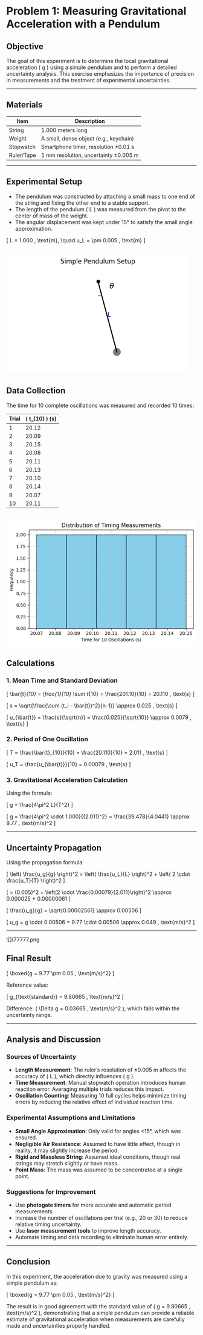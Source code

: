 
#  Problem 1: Measuring Gravitational Acceleration with a Pendulum

##  Objective

The goal of this experiment is to determine the local gravitational acceleration \( g \) using a simple pendulum and to perform a detailed uncertainty analysis. This exercise emphasizes the importance of precision in measurements and the treatment of experimental uncertainties.

---

##  Materials

| Item             | Description                                 |
|------------------|---------------------------------------------|
| String           | 1.000 meters long                           |
| Weight           | A small, dense object (e.g., keychain)      |
| Stopwatch        | Smartphone timer, resolution ±0.01 s        |
| Ruler/Tape       | 1 mm resolution, uncertainty ±0.005 m       |

---

## Experimental Setup

- The pendulum was constructed by attaching a small mass to one end of the string and fixing the other end to a stable support.
- The length of the pendulum \( L \) was measured from the pivot to the center of mass of the weight.
- The angular displacement was kept under 15° to satisfy the small angle approximation.

\[
L = 1.000 \, \text{m}, \quad u_L = \pm 0.005 \, \text{m}
\]


![](0000.png)
---

##  Data Collection

The time for 10 complete oscillations was measured and recorded 10 times:

| Trial | \( t_{10} \) (s) |
|--------|------------------|
| 1      | 20.12            |
| 2      | 20.09            |
| 3      | 20.15            |
| 4      | 20.08            |
| 5      | 20.11            |
| 6      | 20.13            |
| 7      | 20.10            |
| 8      | 20.14            |
| 9      | 20.07            |
| 10     | 20.11            |

![](999.png)
---

## Calculations

### 1. Mean Time and Standard Deviation

\[
\bar{t}_{10} = \frac{1}{10} \sum t_{10} = \frac{201.10}{10} = 20.110 \, \text{s}
\]

\[
s = \sqrt{\frac{\sum (t_i - \bar{t})^2}{n-1}} \approx 0.025 \, \text{s}
\]

\[
u_{\bar{t}} = \frac{s}{\sqrt{n}} = \frac{0.025}{\sqrt{10}} \approx 0.0079 \, \text{s}
\]

### 2. Period of One Oscillation

\[
T = \frac{\bar{t}_{10}}{10} = \frac{20.110}{10} = 2.011 \, \text{s}
\]

\[
u_T = \frac{u_{\bar{t}}}{10} = 0.00079 \, \text{s}
\]

### 3. Gravitational Acceleration Calculation

Using the formula:

\[
g = \frac{4\pi^2 L}{T^2}
\]

\[
g = \frac{4\pi^2 \cdot 1.000}{(2.011)^2} = \frac{39.478}{4.0441} \approx 9.77 \, \text{m/s}^2
\]

---

##  Uncertainty Propagation

Using the propagation formula:

\[
\left( \frac{u_g}{g} \right)^2 = \left( \frac{u_L}{L} \right)^2 + \left( 2 \cdot \frac{u_T}{T} \right)^2
\]

\[
= (0.005)^2 + \left(2 \cdot \frac{0.00079}{2.011}\right)^2 \approx 0.000025 + 0.00000061
\]

\[
\frac{u_g}{g} = \sqrt{0.00002561} \approx 0.00506
\]

\[
u_g = g \cdot 0.00506 = 9.77 \cdot 0.00506 \approx 0.049 \, \text{m/s}^2
\]

---
![](77777.png
## Final Result

\[
\boxed{g = 9.77 \pm 0.05 \, \text{m/s}^2}
\]

Reference value:

\[
g_{\text{standard}} = 9.80665 \, \text{m/s}^2
\]

Difference: \( \Delta g = 0.03665 \, \text{m/s}^2 \), which falls within the uncertainty range.

---

## Analysis and Discussion

###  Sources of Uncertainty

- **Length Measurement**: The ruler’s resolution of ±0.005 m affects the accuracy of \( L \), which directly influences \( g \).
- **Time Measurement**: Manual stopwatch operation introduces human reaction error. Averaging multiple trials reduces this impact.
- **Oscillation Counting**: Measuring 10 full cycles helps minimize timing errors by reducing the relative effect of individual reaction time.

### Experimental Assumptions and Limitations

- **Small Angle Approximation**: Only valid for angles <15°, which was ensured.
- **Negligible Air Resistance**: Assumed to have little effect, though in reality, it may slightly increase the period.
- **Rigid and Massless String**: Assumed ideal conditions, though real strings may stretch slightly or have mass.
- **Point Mass**: The mass was assumed to be concentrated at a single point.

### Suggestions for Improvement

- Use **photogate timers** for more accurate and automatic period measurements.
- Increase the number of oscillations per trial (e.g., 20 or 30) to reduce relative timing uncertainty.
- Use **laser measurement tools** to improve length accuracy.
- Automate timing and data recording to eliminate human error entirely.

---

##  Conclusion

In this experiment, the acceleration due to gravity was measured using a simple pendulum as:

\[
\boxed{g = 9.77 \pm 0.05 \, \text{m/s}^2}
\]

The result is in good agreement with the standard value of \( g = 9.80665 \, \text{m/s}^2 \), demonstrating that a simple pendulum can provide a reliable estimate of gravitational acceleration when measurements are carefully made and uncertainties properly handled.
